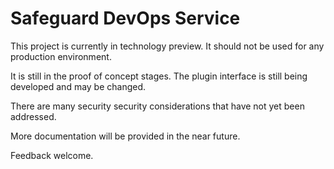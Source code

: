 <!--
[![Build status](https://ci.appveyor.com/api/projects/status/wgd68b7qrwhc7oc3?svg=true)](https://ci.appveyor.com/project/petrsnd/safeguarddotnet)
[![nuget](https://img.shields.io/nuget/v/OneIdentity.SafeguardDotNet.svg)](https://www.nuget.org/packages/OneIdentity.SafeguardDotNet/)
[![GitHub](https://img.shields.io/github/license/OneIdentity/SafeguardDotNet.svg)](https://github.com/OneIdentity/SafeguardDotNet/blob/master/LICENSE)
-->

# Safeguard DevOps Service

This project is currently in technology preview. It should not be used for any
production environment.

It is still in the proof of concept stages. The plugin interface is still being
developed and may be changed.

There are many security security considerations that have not yet been
addressed.

More documentation will be provided in the near future.

Feedback welcome.

